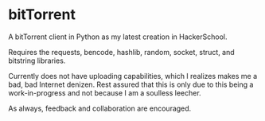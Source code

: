 bitTorrent
==========

A bitTorrent client in Python as my latest creation in HackerSchool.  

Requires the requests, bencode, hashlib, random, socket, struct, and bitstring libraries.

Currently does not have uploading capabilities, which I realizes makes me a bad, bad Internet denizen.
Rest assured that this is only due to this being a work-in-progress and not because I am a soulless leecher.  

As always, feedback and collaboration are encouraged.